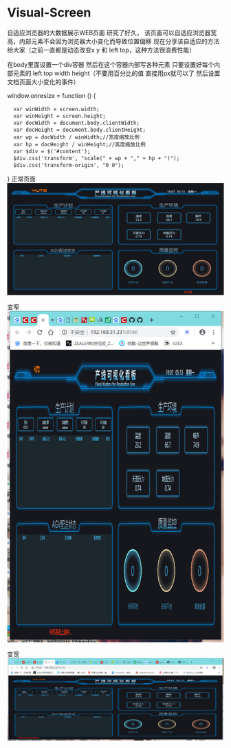 # Visual-Screen
自适应浏览器的大数据展示WEB页面 研究了好久，
该页面可以自适应浏览器宽高，内部元素不会因为浏览器大小变化而导致位置偏移
现在分享该自适应的方法给大家（之前一直都是动态改变x y 和 left top，这种方法很浪费性能）

在body里面设置一个div容器  然后在这个容器内部写各种元素
只要设置好每个内部元素的 left top width height（不要用百分比的值  直接用px就可以了  然后设置文档页面大小变化的事件）

window.onresize = function () {

      var winWidth = screen.width;
      var winHeight = screen.height;
      var docWidth = document.body.clientWidth;
      var docHeight = document.body.clientHeight;
      var wp = docWidth / winWidth;//宽度缩放比例
      var hp = docHeight / winHeight;//高度缩放比例
      var $div = $('#content');    
      $div.css('transform', "scale(" + wp + "," + hp + ")");
      $div.css('transform-origin', "0 0");  
      
}
正常页面
![正常页面](https://github.com/ZJ69719496/Visual-Screen/blob/master/screen.png)  

变窄
![变窄](https://github.com/ZJ69719496/Visual-Screen/blob/master/z.png)  

变宽
![变宽](https://github.com/ZJ69719496/Visual-Screen/blob/master/k.png)  
